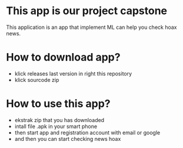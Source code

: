 # This app is our project capstone 
This application is an app that implement ML can help you check hoax news.
# How to download app?
- klick releases last version in right this repository
- klick sourcode zip
# How to use this app?
- ekstrak zip that you has downloaded
- intall file .apk in your smart phone
- then start app and registration account with email or google
- and then you can start checking news hoax 
